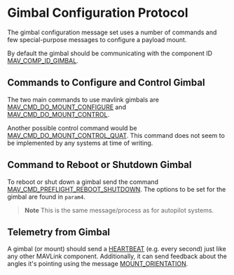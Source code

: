# Gimbal Configuration Protocol

The gimbal configuration message set uses a number of commands and few special-purpose messages to configure a payload mount.

By default the gimbal should be communicating with the component ID [MAV_COMP_ID_GIMBAL](../messages/common.md#MAV_COMP_ID_GIMBAL).

## Commands to Configure and Control Gimbal

The two main commands to use mavlink gimbals are [MAV_CMD_DO_MOUNT_CONFIGURE](../messages/common.md#MAV_CMD_DO_MOUNT_CONFIGURE) and [MAV_CMD_DO_MOUNT_CONTROL](../messages/common.md#MAV_CMD_DO_MOUNT_CONTROL).

Another possible control command would be [MAV_CMD_DO_MOUNT_CONTROL_QUAT](../messages/common.md#MAV_CMD_DO_MOUNT_CONTROL_QUAT). This command does not seem to be implemented by any systems at time of writing.

## Command to Reboot or Shutdown Gimbal

To reboot or shut down a gimbal send the command [MAV_CMD_PREFLIGHT_REBOOT_SHUTDOWN](../messages/common.md#MAV_CMD_PREFLIGHT_REBOOT_SHUTDOWN). The options to be set for the gimbal are found in `param4`.

> **Note** This is the same message/process as for autopilot systems.

## Telemetry from Gimbal

A gimbal (or mount) should send a [HEARTBEAT](../messages/common.md#HEARTBEAT) (e.g. every second) just like any other MAVLink component. Additionally, it can send feedback about the angles it's pointing using the message [MOUNT_ORIENTATION](../messages/common.md#MOUNT_ORIENTATION).